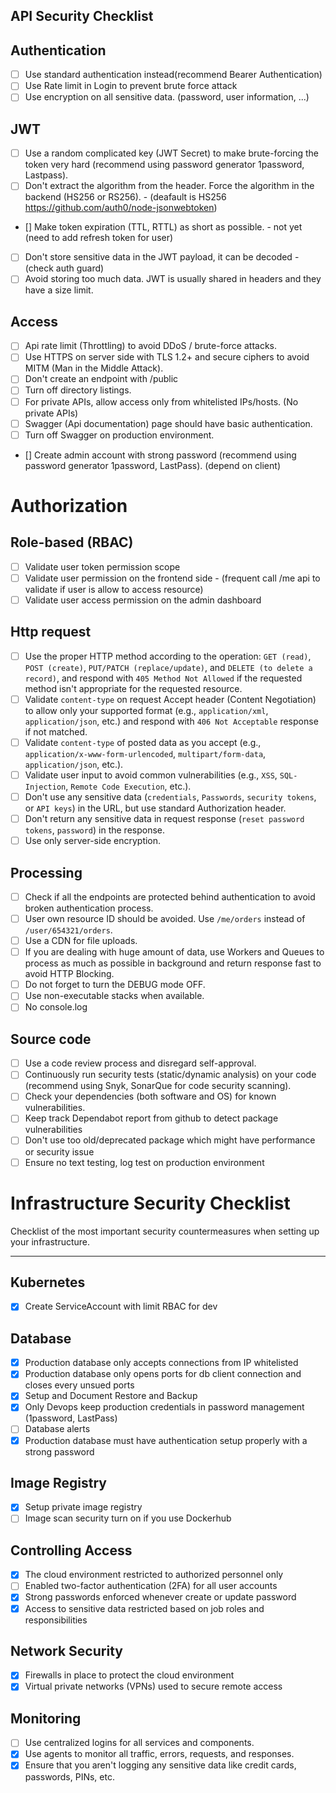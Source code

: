 ## API Security Checklist

## Authentication

- [ ] Use standard authentication instead(recommend Bearer Authentication)
- [ ] Use Rate limit in Login to prevent brute force attack
- [ ] Use encryption on all sensitive data. (password, user information, ...)

## JWT

- [ ] Use a random complicated key (JWT Secret) to make brute-forcing the token very hard (recommend using password generator 1password, Lastpass).
- [ ] Don't extract the algorithm from the header. Force the algorithm in the backend (HS256 or RS256). - (deafault is HS256 https://github.com/auth0/node-jsonwebtoken)
- [] Make token expiration (TTL, RTTL) as short as possible. - not yet (need to add refresh token for user)
- [ ] Don't store sensitive data in the JWT payload, it can be decoded - (check auth guard)
- [ ] Avoid storing too much data. JWT is usually shared in headers and they have a size limit.

## Access

- [ ] Api rate limit (Throttling) to avoid DDoS / brute-force attacks.
- [ ] Use HTTPS on server side with TLS 1.2+ and secure ciphers to avoid MITM (Man in the Middle Attack).
- [ ] Don't create an endpoint with /public
- [ ] Turn off directory listings.
- [ ] For private APIs, allow access only from whitelisted IPs/hosts. (No private APIs)
- [ ] Swagger (Api documentation) page should have basic authentication.
- [ ] Turn off Swagger on production environment.
- [] Create admin account with strong password (recommend using password generator 1password, LastPass). (depend on client)

# Authorization

## Role-based (RBAC)

- [ ] Validate user token permission scope
- [ ] Validate user permission on the frontend side - (frequent call /me api to validate if user is allow to access resource)
- [ ] Validate user access permission on the admin dashboard

## Http request

- [ ] Use the proper HTTP method according to the operation: `GET (read)`, `POST (create)`, `PUT/PATCH (replace/update)`, and `DELETE (to delete a record)`, and respond with `405 Method Not Allowed` if the requested method isn't appropriate for the requested resource.
- [ ] Validate `content-type` on request Accept header (Content Negotiation) to allow only your supported format (e.g., `application/xml`, `application/json`, etc.) and respond with `406 Not Acceptable` response if not matched.
- [ ] Validate `content-type` of posted data as you accept (e.g., `application/x-www-form-urlencoded`, `multipart/form-data`, `application/json`, etc.).
- [ ] Validate user input to avoid common vulnerabilities (e.g., `XSS`, `SQL-Injection`, `Remote Code Execution`, etc.).
- [ ] Don't use any sensitive data (`credentials`, `Passwords`, `security tokens`, or `API keys`) in the URL, but use standard Authorization header.
- [ ] Don't return any sensitive data in request response (`reset password tokens`, `password`) in the response.
- [ ] Use only server-side encryption.

## Processing

- [ ] Check if all the endpoints are protected behind authentication to avoid broken authentication process.
- [ ] User own resource ID should be avoided. Use `/me/orders` instead of `/user/654321/orders`.
- [ ] Use a CDN for file uploads.
- [ ] If you are dealing with huge amount of data, use Workers and Queues to process as much as possible in background and return response fast to avoid HTTP Blocking.
- [ ] Do not forget to turn the DEBUG mode OFF.
- [ ] Use non-executable stacks when available.
- [ ] No console.log

## Source code

- [ ] Use a code review process and disregard self-approval.
- [ ] Continuously run security tests (static/dynamic analysis) on your code (recommend using Snyk, SonarQue for code security scanning).
- [ ] Check your dependencies (both software and OS) for known vulnerabilities.
- [ ] Keep track Dependabot report from github to detect package vulnerabilities
- [ ] Don't use too old/deprecated package which might have performance or security issue
- [ ] Ensure no text testing, log test on production environment

# Infrastructure Security Checklist

Checklist of the most important security countermeasures when setting up your infrastructure.

---

## Kubernetes

- [x] Create ServiceAccount with limit RBAC for dev

## Database

- [x] Production database only accepts connections from IP whitelisted
- [x] Production database only opens ports for db client connection and closes every unsued ports
- [x] Setup and Document Restore and Backup
- [x] Only Devops keep production credentials in password management (1password, LastPass)
- [ ] Database alerts
- [x] Production database must have authentication setup properly with a strong password

## Image Registry

- [x] Setup private image registry
- [ ] Image scan security turn on if you use Dockerhub

## Controlling Access

- [x] The cloud environment restricted to authorized personnel only
- [ ] Enabled two-factor authentication (2FA) for all user accounts
- [x] Strong passwords enforced whenever create or update password
- [x] Access to sensitive data restricted based on job roles and responsibilities

## Network Security

- [x] Firewalls in place to protect the cloud environment
- [x] Virtual private networks (VPNs) used to secure remote access

## Monitoring

- [ ] Use centralized logins for all services and components.
- [x] Use agents to monitor all traffic, errors, requests, and responses.
- [x] Ensure that you aren't logging any sensitive data like credit cards, passwords, PINs, etc.
